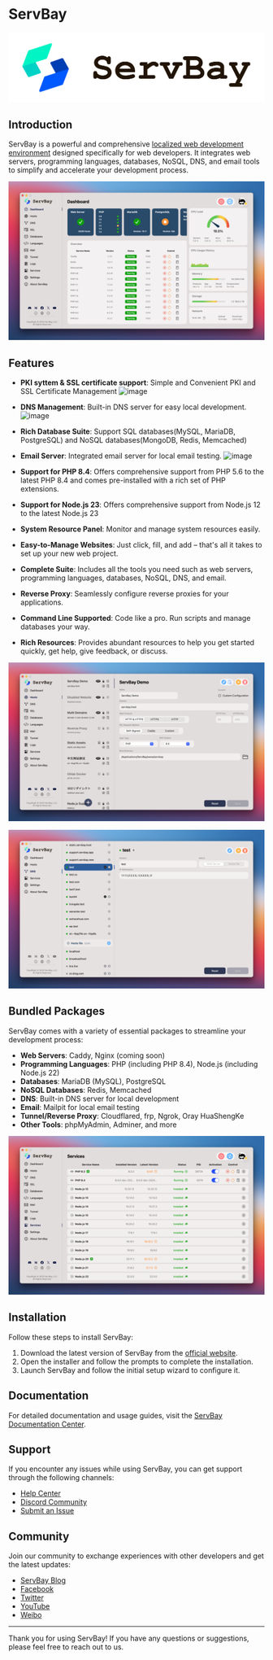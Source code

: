 # ServBay

![ServBay Logo](/images/logo.png)

## Introduction

ServBay is a powerful and comprehensive [localized web development environment](https://www.servbay.com) designed specifically for web developers. It integrates web servers, programming languages, databases, NoSQL, DNS, and email tools to simplify and accelerate your development process.

![ServBay Dashboard](/images/dashboard.png)

## Features

- **PKI syttem & SSL certificate support**: Simple and Convenient PKI and SSL Certificate Management
![image](https://github.com/user-attachments/assets/f13654af-93be-4aea-bcf0-d771c919cfd9)

- **DNS Management**: Built-in DNS server for easy local development.
![image](https://github.com/user-attachments/assets/3ba33f7c-55fc-4081-ba1b-bb6892b3f772)
- **Rich Database Suite**: Support SQL databases(MySQL, MariaDB, PostgreSQL) and NoSQL databases(MongoDB, Redis, Memcached)
- **Email Server**: Integrated email server for local email testing.
![image](https://github.com/user-attachments/assets/3b0132f6-5f4a-432f-91ea-6a04552ed497)
- **Support for PHP 8.4**: Offers comprehensive support from PHP 5.6 to the latest PHP 8.4 and comes pre-installed with a rich set of PHP extensions.
- **Support for Node.js 23**: Offers comprehensive support from Node.js 12 to the latest Node.js 23
- **System Resource Panel**: Monitor and manage system resources easily.
- **Easy-to-Manage Websites**: Just click, fill, and add – that's all it takes to set up your new web project.
- **Complete Suite**: Includes all the tools you need such as web servers, programming languages, databases, NoSQL, DNS, and email.
- **Reverse Proxy**: Seamlessly configure reverse proxies for your applications.
- **Command Line Supported**: Code like a pro. Run scripts and manage databases your way.
- **Rich Resources**: Provides abundant resources to help you get started quickly, get help, give feedback, or discuss.

![ServBay Hosts Management](/images/hosts.png)

![ServBay DNS Management](/images/dns.png)

## Bundled Packages

ServBay comes with a variety of essential packages to streamline your development process:

- **Web Servers**: Caddy, Nginx (coming soon)
- **Programming Languages**: PHP (including PHP 8.4), Node.js (including Node.js 22)
- **Databases**: MariaDB (MySQL), PostgreSQL
- **NoSQL Databases**: Redis, Memcached
- **DNS**: Built-in DNS server for local development
- **Email**: Mailpit for local email testing
- **Tunnel/Reverse Proxy**: Cloudflared, frp, Ngrok, Oray HuaShengKe
- **Other Tools**: phpMyAdmin, Adminer, and more

![ServBay Bundled Packages](/images/services.png)

## Installation

Follow these steps to install ServBay:

1. Download the latest version of ServBay from the [official website](https://www.servbay.com).
2. Open the installer and follow the prompts to complete the installation.
3. Launch ServBay and follow the initial setup wizard to configure it.

## Documentation

For detailed documentation and usage guides, visit the [ServBay Documentation Center](https://support.servbay.com).

## Support

If you encounter any issues while using ServBay, you can get support through the following channels:

- [Help Center](https://support.servbay.com)
- [Discord Community](https://talk.servbay.com)
- [Submit an Issue](https://github.com/ServBay/ServBay/issues)

## Community

Join our community to exchange experiences with other developers and get the latest updates:

- [ServBay Blog](https://blog.servbay.com)
- [Facebook](https://www.facebook.com/ServBay.Dev)
- [Twitter](https://twitter.com/ServBayDev)
- [YouTube](https://www.youtube.com/@ServBay)
- [Weibo](https://weibo.com/ServBay)

---

Thank you for using ServBay! If you have any questions or suggestions, please feel free to reach out to us.
